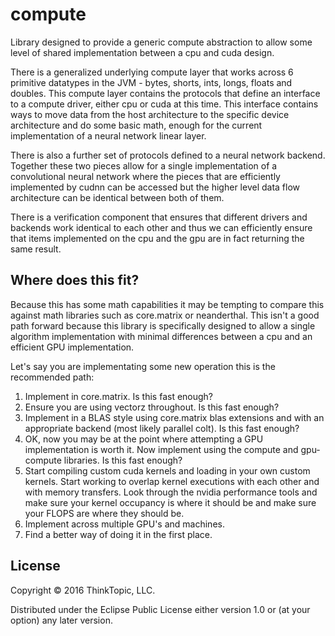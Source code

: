 # compute

Library designed to provide a generic compute abstraction to allow
some level of shared implementation between a cpu and cuda design.


There is a generalized underlying compute layer that works across 6
primitive datatypes in the JVM - bytes, shorts, ints, longs, floats
and doubles. This compute layer contains the protocols that define an
interface to a compute driver, either cpu or cuda at this time. This
interface contains ways to move data from the host architecture to the
specific device architecture and do some basic math, enough for the
current implementation of a neural network linear layer.

There is also a further set of protocols defined to a neural network
backend. Together these two pieces allow for a single implementation
of a convolutional neural network where the pieces that are
efficiently implemented by cudnn can be accessed but the higher level
data flow architecture can be identical between both of them.

There is a verification component that ensures that different drivers
and backends work identical to each other and thus we can efficiently
ensure that items implemented on the cpu and the gpu are in fact
returning the same result.


## Where does this fit?

Because this has some math capabilities it may be tempting to compare this against math libraries such as core.matrix or neanderthal.  This isn't a good path forward because this library is specifically designed to allow a single algorithm implementation with minimal differences between a cpu and an efficient GPU implementation.

Let's say you are implementating some new operation this is the recommended path:
1.  Implement in core.matrix.  Is this fast enough?
2.  Ensure you are using vectorz throughout.  Is this fast enough?
3.  Implement in a BLAS style using core.matrix blas extensions and with an appropriate backend (most likely parallel colt).  Is this fast enough?
4.  OK, now you may be at the point where attempting a GPU implementation is worth it.  Now implement using the compute and gpu-compute libraries.  Is this fast enough?
5.  Start compiling custom cuda kernels and loading in your own custom kernels.  Start working to overlap kernel executions with each other and with memory transfers.  Look through the nvidia performance tools and make sure your kernel occupancy is where it should be and make sure your FLOPS are where they should be.
6.  Implement across multiple GPU's and machines.
7.  Find a better way of doing it in the first place.


## License

Copyright © 2016 ThinkTopic, LLC.

Distributed under the Eclipse Public License either version 1.0 or (at
your option) any later version.

